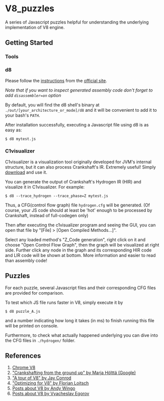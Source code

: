 # V8_puzzles

A series of Javascript puzzles helpful for understanding the underlying implementation of V8 engine.

## Getting Started

### Tools

### d8

Please follow the [instructions](https://code.google.com/p/v8-wiki/wiki/BuildingWithGYP) from the [official site](https://developers.google.com/v8/build).

*Note that if you want to inspect generated assembly code don't forget to add ```disassembler=on``` option*

By default, you will find the d8 shell's binary at ```./out/[your_architecture_or_mode]/d8``` and it will be convenient to add it to your bash's ```PATH```.

After installation successfully, executing a Javascript file using d8 is as easy as:
```
$ d8 mytest.js
```

### C1visualizer

C1visualizer is a visualization tool originally developed for JVM's internal structure, but it can also process Crankshaft's IR. Extremely useful!
Simply [download](https://java.net/projects/c1visualizer) and use it.

You can generate the output of Crankshaft's Hydrogen IR (HIR) and visualize it in C1visualizer. For example:
```
$ d8 --trace_hydrogen --trace_phase=Z mytest.js
```
Thus, a CFG(control flow graph) file ```hydrogen.cfg``` will be generated. (Of course, your JS code should at least be 'hot' enough to be processed by Crankshaft, instead of full-codegen only)

Then after executing the c1visualizer program and seeing the GUI, you can open that file by "[File] > [Open Compiled Methods...]".

Select any loaded method's "Z_Code generation", right click on it and choose "Open Control Flow Graph", then the graph will be visualized at right side. Further click any node in the graph and its corresponding HIR code and LIR code will be shown at bottom.
More information and easier to read than assembly code!

## Puzzles

For each puzzle, several Javascript files and their corresponding CFG files are provided for comparison.

To test which JS file runs faster in V8, simply execute it by
```
$ d8 puzzle_A.js
```
and a number indicating how long it takes (in ms) to finish running this file will be printed on console.

Furthermore, to check what actually happened underlying you can dive into the CFG files in ```./hydrogen/``` folder.

## References

1. [Chrome V8](https://developers.google.com/v8)
2. ["Crankshafting from the ground up" by Marja Hölttä (Google)](https://docs.google.com/document/d/1hOaE7vbwdLLXWj3C8hTnnkpE0qSa2P--dtDvwXXEeD0/pub)
3. ["A tour of V8" by Jay Conrod](http://jayconrod.com/tags/v8)
4. ["Optimizing for V8" by Florian Loitsch](http://floitsch.blogspot.jp/?view=sidebar)
5. [Posts about V8 by Andy Wingo](https://wingolog.org/tags/v8)
6. [Posts about V8 by Vyacheslav Egorov](http://mrale.ph/)